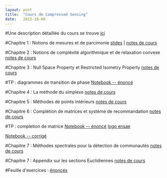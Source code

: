 ```yaml
---
layout: post
title:  "Cours de Compressed Sensing"
date:   2015-10-08
---
```


#Une description détaillée du cours se trouve [ici](/assets/presentation-cours-CS.pdf)

#Chapitre 1 : Notions de mesures et de parcimonie
[slides](/assets/intro_cs.pdf) | [notes de cours](/assets/introduction_cs.pdf) 

#Chapitre 2 : Notions de compléxité algorithmique et de relaxation convexe
[notes de cours](/assets/lecture_ell_0_cs.pdf)

#Chapitre 3 : Null Space Property et Restricted Isometry Property
[notes de cours](/assets/lecture_nsp_rip_cs.pdf)

#TP : diagrammes de transition de phase
[Notebook -- énoncé](/assets/tp_diagramme_transition_phase.zip)

<!-- [Notebook -- corrigé](/assets/phase_transition_cvx.ipynb) 
 -->
 
#Chapitre 4 : La méthode du simplexe
[notes de cours](/assets/simplexe_method.pdf) 

#Chapitre 5 : Méthodes de points intérieurs
[notes de cours](/assets/points_interieurs_method.pdf)

#Chapitre 6 : Complétion de matrices et système de recommandation
[notes de cours](/assets/10_matrice_completion.pdf)



#TP : completion de matrice
[Notebook -- énoncé](/assets/tp_completion.ipynb)
[logo ensae](/assets/ensae.png)

[Notebook -- corrigé](/assets/completion.ipynb)


<!--#Chapitre 6 : Forward-Backward splitting methods
[notes de cours](/assets/fbs_method.pdf)-->

#Chapitre 7 : Méthodes spectrales pour la détection de communautés
[notes de cours](/assets/detection_communautes.pdf)

#Chapitre 7 : Appendix sur les sections Euclidiennes
[notes de cours](/assets/section_euclidiennes.pdf)

<!-- #TP : basis pursuit via Douglas-Rachford
[notebook](/assets/phase_transition.ipynb) -->

#Feuille d'exercices : [énoncés](/assets/exos_cs.pdf)